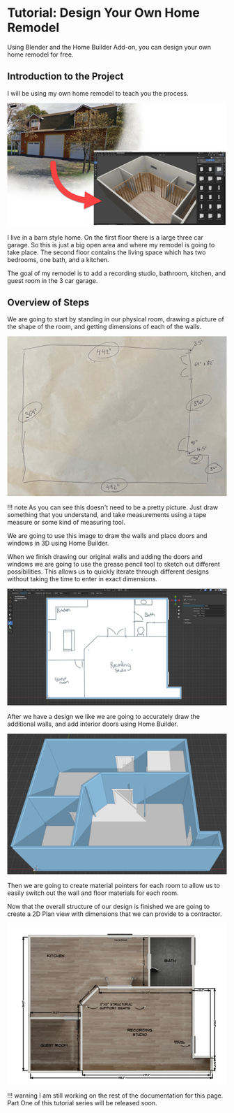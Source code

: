 # Tutorial: Design Your Own Home Remodel

Using Blender and the Home Builder Add-on, you can design your own home remodel for free.

## Introduction to the Project

I will be using my own home remodel to teach you the process.

![Alt text](images/my_home_remodel_overview.png)

I live in a barn style home. On the first floor there is a large three car garage. So this is just a big open area and where my remodel is going to take place. The second floor contains the living space which has two bedrooms, one bath, and a kitchen.

The goal of my remodel is to add a recording studio, bathroom, kitchen, and guest room in the 3 car garage.

## Overview of Steps

We are going to start by standing in our physical room, drawing a picture of the shape of the room, and getting dimensions of each of the walls.

![Alt text](images/sketch_of_room.png)

!!! note
    As you can see this doesn't need to be a pretty picture. Just draw something that you understand, and take measurements using a tape measure or some kind of measuring tool.  

We are going to use this image to draw the walls and place doors and windows in 3D using Home Builder.

When we finish drawing our original walls and adding the doors and windows we are going to use the grease pencil tool to sketch out different possibilities. This allows us to quickly iterate through different designs without taking the time to enter in exact dimensions.

![Alt text](images/grease_pencil_sketch_of_design.png)

After we have a design we like we are going to accurately draw the additional walls, and add interior doors using Home Builder.

![Alt text](images/additional_walls_for_remodel.png)

Then we are going to create material pointers for each room to allow us to easily switch out the wall and floor materials for each room. 

Now that the overall structure of our design is finished we are going to create a 2D Plan view with dimensions that we can provide to a contractor.

![Alt text](images/2D_view_with_dimensions.png)

!!! warning
    I am still working on the rest of the documentation for this page. Part One of this tutorial series will be released soon.
